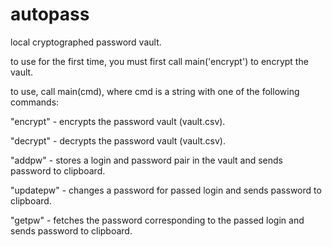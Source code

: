 # autopass
local cryptographed password vault. 

to use for the first time, you must first call main('encrypt') to encrypt the vault.

to use, call main(cmd), where cmd is a string with one of the following commands:

"encrypt" - encrypts the password vault (vault.csv).

"decrypt" - decrypts the password vault (vault.csv).

"addpw" - stores a login and password pair in the vault and sends password to clipboard.

"updatepw" - changes a password for passed login and sends password to clipboard.

"getpw" - fetches the password corresponding to the passed login and sends password to clipboard.
